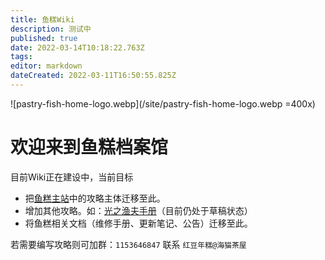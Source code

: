 ```yaml
---
title: 鱼糕Wiki
description: 测试中
published: true
date: 2022-03-14T10:18:22.763Z
tags: 
editor: markdown
dateCreated: 2022-03-11T16:50:55.825Z
---
```


![pastry-fish-home-logo.webp](/site/pastry-fish-home-logo.webp =400x)

# 欢迎来到鱼糕档案馆

目前Wiki正在建设中，当前目标
- 把[鱼糕主站](https://ricecake.traveleorzea.com/)中的攻略主体迁移至此。
- 增加其他攻略。如：[光之渔夫手册](/guide/full-guide)（目前仍处于草稿状态）
- 将鱼糕相关文档（维修手册、更新笔记、公告）迁移至此。

若需要编写攻略则可加群：`1153646847` 联系 `红豆年糕@海猫茶屋`